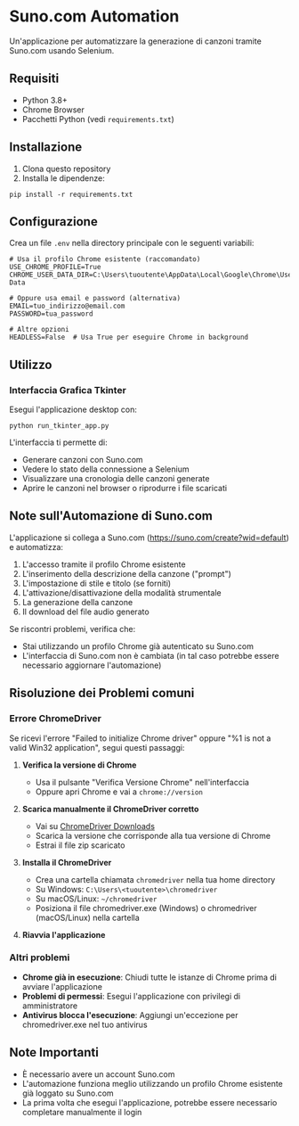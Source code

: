 
# Suno.com Automation

Un'applicazione per automatizzare la generazione di canzoni tramite Suno.com usando Selenium.

## Requisiti

- Python 3.8+
- Chrome Browser
- Pacchetti Python (vedi `requirements.txt`)

## Installazione

1. Clona questo repository
2. Installa le dipendenze:
```
pip install -r requirements.txt
```

## Configurazione

Crea un file `.env` nella directory principale con le seguenti variabili:

```
# Usa il profilo Chrome esistente (raccomandato)
USE_CHROME_PROFILE=True
CHROME_USER_DATA_DIR=C:\Users\tuoutente\AppData\Local\Google\Chrome\User Data

# Oppure usa email e password (alternativa)
EMAIL=tuo_indirizzo@email.com
PASSWORD=tua_password

# Altre opzioni
HEADLESS=False  # Usa True per eseguire Chrome in background
```

## Utilizzo

### Interfaccia Grafica Tkinter

Esegui l'applicazione desktop con:

```
python run_tkinter_app.py
```

L'interfaccia ti permette di:
- Generare canzoni con Suno.com
- Vedere lo stato della connessione a Selenium
- Visualizzare una cronologia delle canzoni generate
- Aprire le canzoni nel browser o riprodurre i file scaricati

## Note sull'Automazione di Suno.com

L'applicazione si collega a Suno.com (https://suno.com/create?wid=default) e automatizza:

1. L'accesso tramite il profilo Chrome esistente
2. L'inserimento della descrizione della canzone ("prompt")
3. L'impostazione di stile e titolo (se forniti)
4. L'attivazione/disattivazione della modalità strumentale
5. La generazione della canzone
6. Il download del file audio generato

Se riscontri problemi, verifica che:
- Stai utilizzando un profilo Chrome già autenticato su Suno.com
- L'interfaccia di Suno.com non è cambiata (in tal caso potrebbe essere necessario aggiornare l'automazione)

## Risoluzione dei Problemi comuni

### Errore ChromeDriver

Se ricevi l'errore "Failed to initialize Chrome driver" oppure "%1 is not a valid Win32 application", segui questi passaggi:

1. **Verifica la versione di Chrome**
   - Usa il pulsante "Verifica Versione Chrome" nell'interfaccia
   - Oppure apri Chrome e vai a `chrome://version`

2. **Scarica manualmente il ChromeDriver corretto**
   - Vai su [ChromeDriver Downloads](https://chromedriver.chromium.org/downloads)
   - Scarica la versione che corrisponde alla tua versione di Chrome
   - Estrai il file zip scaricato

3. **Installa il ChromeDriver**
   - Crea una cartella chiamata `chromedriver` nella tua home directory
   - Su Windows: `C:\Users\<tuoutente>\chromedriver`
   - Su macOS/Linux: `~/chromedriver`
   - Posiziona il file chromedriver.exe (Windows) o chromedriver (macOS/Linux) nella cartella

4. **Riavvia l'applicazione**

### Altri problemi

- **Chrome già in esecuzione**: Chiudi tutte le istanze di Chrome prima di avviare l'applicazione
- **Problemi di permessi**: Esegui l'applicazione con privilegi di amministratore
- **Antivirus blocca l'esecuzione**: Aggiungi un'eccezione per chromedriver.exe nel tuo antivirus

## Note Importanti

- È necessario avere un account Suno.com
- L'automazione funziona meglio utilizzando un profilo Chrome esistente già loggato su Suno.com
- La prima volta che esegui l'applicazione, potrebbe essere necessario completare manualmente il login
